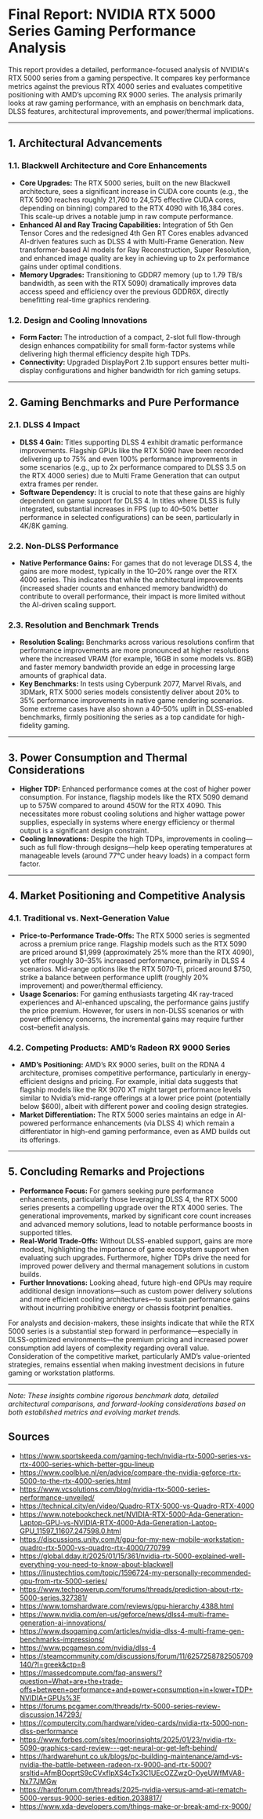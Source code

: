 # Final Report: NVIDIA RTX 5000 Series Gaming Performance Analysis

This report provides a detailed, performance-focused analysis of NVIDIA's RTX 5000 series from a gaming perspective. It compares key performance metrics against the previous RTX 4000 series and evaluates competitive positioning with AMD’s upcoming RX 9000 series. The analysis primarily looks at raw gaming performance, with an emphasis on benchmark data, DLSS features, architectural improvements, and power/thermal implications.

---

## 1. Architectural Advancements

### 1.1. Blackwell Architecture and Core Enhancements

- **Core Upgrades:** The RTX 5000 series, built on the new Blackwell architecture, sees a significant increase in CUDA core counts (e.g., the RTX 5090 reaches roughly 21,760 to 24,575 effective CUDA cores, depending on binning) compared to the RTX 4090 with 16,384 cores. This scale-up drives a notable jump in raw compute performance.
- **Enhanced AI and Ray Tracing Capabilities:** Integration of 5th Gen Tensor Cores and the redesigned 4th Gen RT Cores enables advanced AI-driven features such as DLSS 4 with Multi-Frame Generation. New transformer-based AI models for Ray Reconstruction, Super Resolution, and enhanced image quality are key in achieving up to 2x performance gains under optimal conditions.
- **Memory Upgrades:** Transitioning to GDDR7 memory (up to 1.79 TB/s bandwidth, as seen with the RTX 5090) dramatically improves data access speed and efficiency over the previous GDDR6X, directly benefitting real-time graphics rendering.

### 1.2. Design and Cooling Innovations

- **Form Factor:** The introduction of a compact, 2-slot full flow-through design enhances compatibility for small form-factor systems while delivering high thermal efficiency despite high TDPs.
- **Connectivity:** Upgraded DisplayPort 2.1b support ensures better multi-display configurations and higher bandwidth for rich gaming setups.

---

## 2. Gaming Benchmarks and Pure Performance

### 2.1. DLSS 4 Impact

- **DLSS 4 Gain:** Titles supporting DLSS 4 exhibit dramatic performance improvements. Flagship GPUs like the RTX 5090 have been recorded delivering up to 75% and even 100% performance improvements in some scenarios (e.g., up to 2x performance compared to DLSS 3.5 on the RTX 4000 series) due to Multi Frame Generation that can output extra frames per render.
- **Software Dependency:** It is crucial to note that these gains are highly dependent on game support for DLSS 4. In titles where DLSS is fully integrated, substantial increases in FPS (up to 40–50% better performance in selected configurations) can be seen, particularly in 4K/8K gaming.

### 2.2. Non-DLSS Performance

- **Native Performance Gains:** For games that do not leverage DLSS 4, the gains are more modest, typically in the 10–20% range over the RTX 4000 series. This indicates that while the architectural improvements (increased shader counts and enhanced memory bandwidth) do contribute to overall performance, their impact is more limited without the AI-driven scaling support.

### 2.3. Resolution and Benchmark Trends

- **Resolution Scaling:** Benchmarks across various resolutions confirm that performance improvements are more pronounced at higher resolutions where the increased VRAM (for example, 16GB in some models vs. 8GB) and faster memory bandwidth provide an edge in processing large amounts of graphical data.
- **Key Benchmarks:** In tests using Cyberpunk 2077, Marvel Rivals, and 3DMark, RTX 5000 series models consistently deliver about 20% to 35% performance improvements in native game rendering scenarios. Some extreme cases have also shown a 40–50% uplift in DLSS-enabled benchmarks, firmly positioning the series as a top candidate for high-fidelity gaming.

---

## 3. Power Consumption and Thermal Considerations

- **Higher TDP:** Enhanced performance comes at the cost of higher power consumption. For instance, flagship models like the RTX 5090 demand up to 575W compared to around 450W for the RTX 4090. This necessitates more robust cooling solutions and higher wattage power supplies, especially in systems where energy efficiency or thermal output is a significant design constraint.
- **Cooling Innovations:** Despite the high TDPs, improvements in cooling—such as full flow-through designs—help keep operating temperatures at manageable levels (around 77°C under heavy loads) in a compact form factor.

---

## 4. Market Positioning and Competitive Analysis

### 4.1. Traditional vs. Next-Generation Value

- **Price-to-Performance Trade-Offs:** The RTX 5000 series is segmented across a premium price range. Flagship models such as the RTX 5090 are priced around $1,999 (approximately 25% more than the RTX 4090), yet offer roughly 30–35% increased performance, primarily in DLSS 4 scenarios. Mid-range options like the RTX 5070-Ti, priced around $750, strike a balance between performance uplift (roughly 20% improvement) and power/thermal efficiency.
- **Usage Scenarios:** For gaming enthusiasts targeting 4K ray-traced experiences and AI-enhanced upscaling, the performance gains justify the price premium. However, for users in non-DLSS scenarios or with power efficiency concerns, the incremental gains may require further cost–benefit analysis.

### 4.2. Competing Products: AMD’s Radeon RX 9000 Series

- **AMD’s Positioning:** AMD’s RX 9000 series, built on the RDNA 4 architecture, promises competitive performance, particularly in energy-efficient designs and pricing. For example, initial data suggests that flagship models like the RX 9070 XT might target performance levels similar to Nvidia’s mid-range offerings at a lower price point (potentially below $600), albeit with different power and cooling design strategies.
- **Market Differentiation:** The RTX 5000 series maintains an edge in AI-powered performance enhancements (via DLSS 4) which remain a differentiator in high-end gaming performance, even as AMD builds out its offerings.

---

## 5. Concluding Remarks and Projections

- **Performance Focus:** For gamers seeking pure performance enhancements, particularly those leveraging DLSS 4, the RTX 5000 series presents a compelling upgrade over the RTX 4000 series. The generational improvements, marked by significant core count increases and advanced memory solutions, lead to notable performance boosts in supported titles.
- **Real-World Trade-Offs:** Without DLSS-enabled support, gains are more modest, highlighting the importance of game ecosystem support when evaluating such upgrades. Furthermore, higher TDPs drive the need for improved power delivery and thermal management solutions in custom builds.
- **Further Innovations:** Looking ahead, future high-end GPUs may require additional design innovations—such as custom power delivery solutions and more efficient cooling architectures—to sustain performance gains without incurring prohibitive energy or chassis footprint penalties.

For analysts and decision-makers, these insights indicate that while the RTX 5000 series is a substantial step forward in performance—especially in DLSS-optimized environments—the premium pricing and increased power consumption add layers of complexity regarding overall value. Consideration of the competitive market, particularly AMD’s value-oriented strategies, remains essential when making investment decisions in future gaming or workstation platforms.

---

*Note: These insights combine rigorous benchmark data, detailed architectural comparisons, and forward-looking considerations based on both established metrics and evolving market trends.*


## Sources

- https://www.sportskeeda.com/gaming-tech/nvidia-rtx-5000-series-vs-rtx-4000-series-which-better-gpu-lineup
- https://www.coolblue.nl/en/advice/compare-the-nvidia-geforce-rtx-5000-to-the-rtx-4000-series.html
- https://www.vcsolutions.com/blog/nvidia-rtx-5000-series-performance-unveiled/
- https://technical.city/en/video/Quadro-RTX-5000-vs-Quadro-RTX-4000
- https://www.notebookcheck.net/NVIDIA-RTX-5000-Ada-Generation-Laptop-GPU-vs-NVIDIA-RTX-4000-Ada-Generation-Laptop-GPU_11597_11607.247598.0.html
- https://discussions.unity.com/t/gpu-for-my-new-mobile-workstation-quadro-rtx-5000-vs-quadro-rtx-4000/770799
- https://global.dday.it/2025/01/15/361/nvidia-rtx-5000-explained-well-everything-you-need-to-know-about-blackwell
- https://linustechtips.com/topic/1596724-my-personally-recommended-gpu-from-rtx-5000-series/
- https://www.techpowerup.com/forums/threads/prediction-about-rtx-5000-series.327381/
- https://www.tomshardware.com/reviews/gpu-hierarchy,4388.html
- https://www.nvidia.com/en-us/geforce/news/dlss4-multi-frame-generation-ai-innovations/
- https://www.dsogaming.com/articles/nvidia-dlss-4-multi-frame-gen-benchmarks-impressions/
- https://www.pcgamesn.com/nvidia/dlss-4
- https://steamcommunity.com/discussions/forum/11/6257258782505709140/?l=greek&ctp=8
- https://massedcompute.com/faq-answers/?question=What+are+the+trade-offs+between+performance+and+power+consumption+in+lower+TDP+NVIDIA+GPUs%3F
- https://forums.pcgamer.com/threads/rtx-5000-series-review-discussion.147293/
- https://computercity.com/hardware/video-cards/nvidia-rtx-5000-non-dlss-performance
- https://www.forbes.com/sites/moorinsights/2025/01/23/nvidia-rtx-5090-graphics-card-review---get-neural-or-get-left-behind/
- https://hardwarehunt.co.uk/blogs/pc-building-maintenance/amd-vs-nvidia-the-battle-between-radeon-rx-9000-and-rtx-5000?srsltid=AfmBOoprtS9cCVxfIpXS4cTx3C1UEcOZZwzO-0yeUWfMVA8-Nx77JMGw
- https://hardforum.com/threads/2025-nvidia-versus-amd-ati-rematch-5000-versus-9000-series-edition.2038817/
- https://www.xda-developers.com/things-make-or-break-amd-rx-9000/